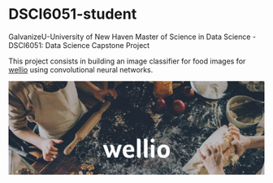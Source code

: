 # DSCI6051-student
GalvanizeU-University of New Haven Master of Science in Data Science - DSCI6051: Data Science Capstone Project

This project consists in building an image classifier for food images for [wellio](http://www/getwellio.com) using convolutional neural networks.

<img src='images/w-1.jpg' />
